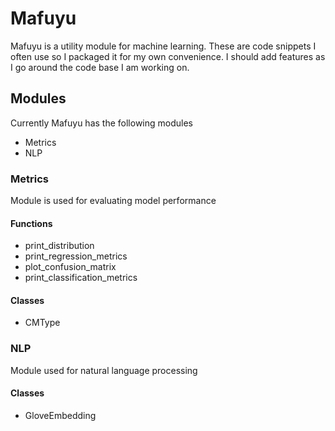 # Mafuyu

Mafuyu is a utility module for machine learning. These are code snippets I often use so I packaged it for my own convenience. I should add features as I go around the code base I am working on.

## Modules

Currently Mafuyu has the following modules

*   Metrics
*   NLP

### Metrics

Module is used for evaluating model performance

#### Functions

*   print_distribution
*   print_regression_metrics
*   plot_confusion_matrix
*   print_classification_metrics

#### Classes

* CMType

### NLP

Module used for natural language processing

#### Classes

*   GloveEmbedding
